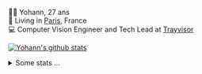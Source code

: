 <p>
  👨🏻 <bold>Yohann</bold>, 27 ans<br/>
  💼 Living in <a href="https://www.google.com/maps?q=paris">Paris</a>, France<br/>
  💻 Computer Vision Engineer and Tech Lead at <a href="https://trayvisor.com/">Trayvisor</a><br/>
</p>

<a href="https://github.com/anuraghazra/github-readme-stats"><img align="center" src="https://github-readme-stats-go94hl40s-yohann84l.vercel.app//api?username=yohann84L&show_icons=true&include_all_commits=true" alt="Yohann's github stats" /> </a>


<details>
  <summary>Some stats ...</summary><br/>
  

<!--START_SECTION:waka-->
![Code Time](http://img.shields.io/badge/Code%20Time-1%2C129%20hrs%2016%20mins-blue)

![Profile Views](http://img.shields.io/badge/Profile%20Views-0-blue)

**🐱 My GitHub Data** 

> 📦 440.8 kB Used in GitHub's Storage 
 > 
> 🏆 1,088 Contributions in the Year 2024
 > 
> 🚫 Not Opted to Hire
 > 
> 📜 26 Public Repositories 
 > 
> 🔑 21 Private Repositories 
 > 
**I'm an Early 🐤** 

```text
🌞 Morning                18790 commits       ████████░░░░░░░░░░░░░░░░░   31.08 % 
🌆 Daytime                34330 commits       ██████████████░░░░░░░░░░░   56.78 % 
🌃 Evening                7186 commits        ███░░░░░░░░░░░░░░░░░░░░░░   11.89 % 
🌙 Night                  151 commits         ░░░░░░░░░░░░░░░░░░░░░░░░░   00.25 % 
```
📅 **I'm Most Productive on Wednesday** 

```text
Monday                   11184 commits       █████░░░░░░░░░░░░░░░░░░░░   18.50 % 
Tuesday                  11133 commits       █████░░░░░░░░░░░░░░░░░░░░   18.41 % 
Wednesday                12942 commits       █████░░░░░░░░░░░░░░░░░░░░   21.41 % 
Thursday                 12056 commits       █████░░░░░░░░░░░░░░░░░░░░   19.94 % 
Friday                   11934 commits       █████░░░░░░░░░░░░░░░░░░░░   19.74 % 
Saturday                 383 commits         ░░░░░░░░░░░░░░░░░░░░░░░░░   00.63 % 
Sunday                   825 commits         ░░░░░░░░░░░░░░░░░░░░░░░░░   01.36 % 
```


📊 **This Week I Spent My Time On** 

```text
🕑︎ Time Zone: Europe/Paris

💬 Programming Languages: 
No Activity Tracked This Week

🔥 Editors: 
No Activity Tracked This Week

💻 Operating System: 
No Activity Tracked This Week
```

**I Mostly Code in Python** 

```text
Python                   26 repos            ██████████████░░░░░░░░░░░   54.17 % 
Jupyter Notebook         5 repos             ███░░░░░░░░░░░░░░░░░░░░░░   10.42 % 
JavaScript               3 repos             ██░░░░░░░░░░░░░░░░░░░░░░░   06.25 % 
HTML                     2 repos             █░░░░░░░░░░░░░░░░░░░░░░░░   04.17 % 
Shell                    1 repo              █░░░░░░░░░░░░░░░░░░░░░░░░   02.08 % 
```




 Last Updated on 13/09/2024 00:37:22 UTC
<!--END_SECTION:waka-->
